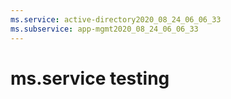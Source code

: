 ```yaml
---
ms.service: active-directory2020_08_24_06_06_33
ms.subservice: app-mgmt2020_08_24_06_06_33
---
```

 # ms.service testing